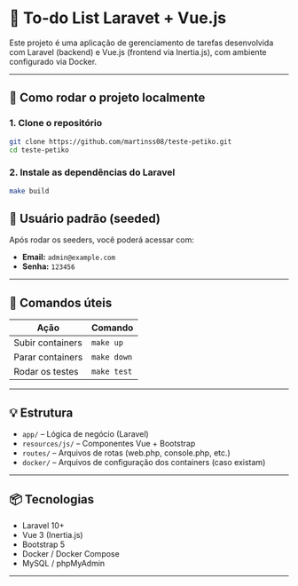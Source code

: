 # 📝 To-do List Laravet + Vue.js

Este projeto é uma aplicação de gerenciamento de tarefas desenvolvida com Laravel (backend) e Vue.js (frontend via Inertia.js), com ambiente configurado via Docker.

---

## 🚀 Como rodar o projeto localmente

### 1. Clone o repositório

```bash
git clone https://github.com/martinss08/teste-petiko.git
cd teste-petiko
```

### 2. Instale as dependências do Laravel

```bash
make build 
```

## 👤 Usuário padrão (seeded)

Após rodar os seeders, você poderá acessar com:

- **Email:** `admin@example.com`  
- **Senha:** `123456`

---

## 🐞 Comandos úteis

| Ação                          | Comando                                                  |
|-------------------------------|----------------------------------------------------------|
| Subir containers              | `make up`                                                |
| Parar containers              | `make down`                                              |
| Rodar os testes               | `make test`                                              | 
        
---

## 💡 Estrutura

- `app/` – Lógica de negócio (Laravel)
- `resources/js/` – Componentes Vue + Bootstrap
- `routes/` – Arquivos de rotas (web.php, console.php, etc.)
- `docker/` – Arquivos de configuração dos containers (caso existam)

---

## 📦 Tecnologias

- Laravel 10+
- Vue 3 (Inertia.js)
- Bootstrap 5
- Docker / Docker Compose
- MySQL / phpMyAdmin

---